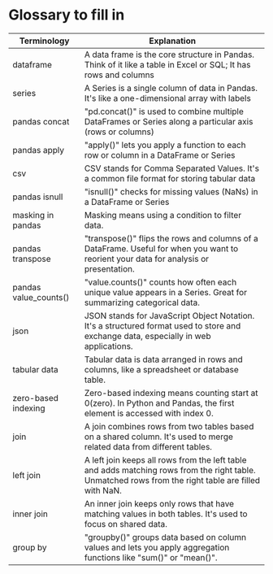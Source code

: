 # Glossary to fill in

| Terminology           | Explanation |
|-----------------------|-------------|
| dataframe             |A data frame is the core structure in Pandas. Think of it like a table in Excel or SQL; It has rows and columns
| series                |A Series is a single column of data in Pandas. It's like a one-dimensional array with labels
| pandas concat         |"pd.concat()" is used to combine multiple DataFrames or Series along a particular axis (rows or columns)   |
| pandas apply          |"apply()" lets you apply a function to each row or column in a DataFrame or Series             |
| csv                   |CSV stands for Comma Separated Values. It's a common file format for storing tabular data             |
| pandas isnull         |"isnull()" checks for missing values (NaNs) in a DataFrame or Series             |
| masking in pandas     |Masking means using a condition to filter data.             |
| pandas transpose      |"transpose()" flips the rows and columns of a DataFrame. Useful for when you want to reorient your data for analysis or presentation.             |
| pandas value_counts() |"value.counts()" counts how often each unique value appears in a Series. Great for summarizing categorical data.             |
| json                  |JSON stands for JavaScript Object Notation. It's a structured format used to store and exchange data, especially in web applications.             |
| tabular data          |Tabular data is data arranged in rows and columns, like a spreadsheet or database table.             |
| zero-based indexing   |Zero-based indexing means counting start at 0(zero). In Python and Pandas, the first element is accessed with index 0.             |
| join                  |A join combines rows from two tables based on a shared column. It's used to merge related data from different tables.             |
| left join             |A left join keeps all rows from the left table and adds matching rows from the right table. Unmatched rows from the right table are filled with NaN.             |
| inner join            |An inner join keeps only rows that have matching values in both tables. It's used to focus on shared data.             |
| group by              |"groupby()" groups data based on column values and lets you apply aggregation functions like "sum()" or "mean()".             |